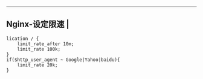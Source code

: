 -----------------------------
Nginx-设定限速				 |
-----------------------------
	lication / {
		limit_rate_after 10m;
		limit_rate 100k;
	}	
	if($http_user_agent ~ Google|Yahoo|baidu){
		limit_rate 20k;
	}
